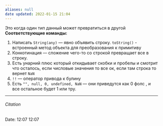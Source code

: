 ```yaml
---
aliases: null
date updated: 2022-01-15 21:04
---
```


Это когда один тип данный может превратиться в другой
**Соответствующие команды:**

1. Написать `String(any)` — явно объявить строку. `toString()` - встроенный метод объекта для преобразования к примитиву
2. Конкотинация — сложение чего-то со строкой превращает все в строку.
3. Есть унарний плюс который откидывает скобки и пробелы и смотрит что осталось, если числовые значения то все ок, если там строка то вернет `NaN`
4. `!!`  — оператор привода к булину
5. Есть `"", null, 0, undefined, NaN` — они приведутся как 0 фолс  , и все остальное будет 1 или тру.

---

###### Citation

Date: 12:07 12:07
